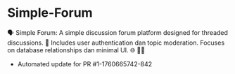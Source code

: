 # Simple-Forum
🗣️ Simple Forum: A simple discussion forum platform designed for threaded discussions. 💬 Includes user authentication dan topic moderation. Focuses on database relationships dan minimal UI. 🌐 🧑‍💻


- Automated update for PR #1-1760665742-842